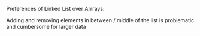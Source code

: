 Preferences of Linked List over Arrrays:

Adding and removing elements in between / middle of the list is problematic and cumbersome for larger data
